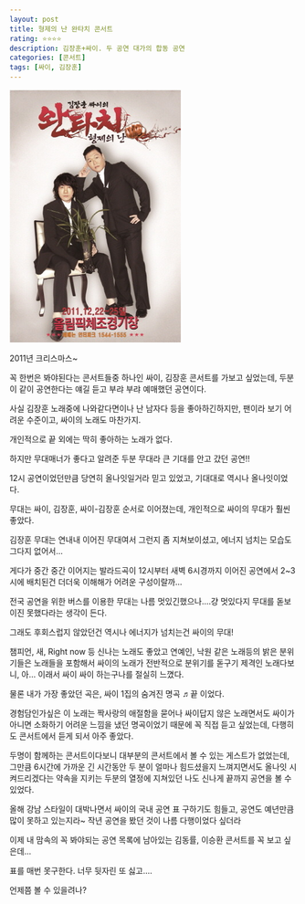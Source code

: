 ```yaml
---
layout: post
title: 형제의 난 완타치 콘서트
rating: ⭐️⭐️⭐️⭐️
description: 김장훈+싸이. 두 공연 대가의 합동 공연
categories: [콘서트]
tags: [싸이, 김장훈]
---
```


![형제의 난 완타치 콘서트](../../img/2011/wantachi_concert.jpg)

2011년 크리스마스~

꼭 한번은 봐야된다는 콘서트들중 하나인 싸이, 김장훈 콘서트를 가보고 싶었는데, 두분이 같이 공연한다는 얘길 듣고 부랴 부랴 예매했던 공연이다.


사실 김장훈 노래중에 나와같다면이나 난 남자다 등을 좋아하긴하지만, 팬이라 보기 어려운 수준이고, 싸이의 노래도 마찬가지. 

개인적으로 끝 외에는 딱히 좋아하는 노래가 없다.

하지만 무대매너가 좋다고 알려준 두분 무대라 큰 기대를 안고 갔던 공연!!

12시 공연이었던만큼 당연히 올나잇일거라 믿고 있었고, 기대대로 역시나 올나잇이었다.


무대는 싸이, 김장훈, 싸이-김장훈 순서로 이어졌는데, 개인적으로 싸이의 무대가 훨씬 좋았다.

김장훈 무대는 연내내 이어진 무대여서 그런지 좀 지쳐보이셨고, 에너지 넘치는 모습도 그다지 없어서...


게다가 중간 중간 이어지는 발라드곡이 12시부터 새벽 6시경까지 이어진 공연에서 2~3시에 배치된건 더더욱 이해해가 어려운 구성이랄까...

전국 공연을 위한 버스를 이용한 무대는 나름 멋있긴했으나....걍 멋있다지 무대를 돋보이진 못했다라는 생각이 든다.


그래도 후회스럽지 않았던건 역시나 에너지가 넘치는건 싸이의 무대!

챔피언,  새, Right now 등 신나는 노래도 좋았고 연예인, 낙원 같은 노래등의 밝은 분위기들은 노래들을 포함해서 싸이의 노래가 전반적으로 분위기를 돋구기 제격인 노래다보니, 아... 이래서 싸이 싸이 하는구나를 절실히 느꼈다.


물론 내가 가장 좋았던 곡은, 싸이 1집의 숨겨진 명곡 ♬끝 이었다.

경험담인가싶은 이 노래는 짝사랑의 애절함을 묻어나 싸이답지 않은 노래면서도 싸이가 아니면 소화하기 어려운 느낌을 냈던 명곡이었기 때문에 꼭 직접 듣고 싶었는데, 다행히도 콘서트에서 듣게 되서 아주 좋았다.


두명이 함께하는 콘서트이다보니 대부분의 콘서트에서 볼 수 있는 게스트가 없었는데, 그만큼 6시간에 가까운 긴 시간동안 두 분이 얼마나 힘드셨을지 느껴지면서도 올나잇 시켜드리겠다는 약속을 지키는 두분의 열정에 지쳐있던 나도 신나게 끝까지 공연을 볼 수 있었다.


올해 강남 스타일이 대박나면서 싸이의 국내 공연 표 구하기도 힘들고, 공연도 예년만큼 많이 못하고 있는지라~ 작년 공연을 봤던 것이 나름 다행이었다 싶더라


이제 내 맘속의 꼭 봐야되는 공연 목록에 남아있는 김동률, 이승환 콘서트를 꼭 보고 싶은데...

표를 매번 못구한다. 너무 뒷자린 또 싫고....

언제쯤 볼 수 있을려나?